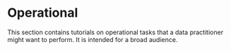 # Operational

This section contains tutorials on operational tasks that a data practitioner might want to perform. It is intended for a broad audience.
